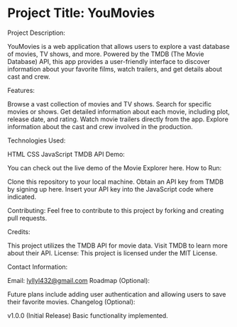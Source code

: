 # Project Title: YouMovies

Project Description:

YouMovies is a web application that allows users to explore a vast database of movies, TV shows, and more. Powered by the TMDB (The Movie Database) API, this app provides a user-friendly interface to discover information about your favorite films, watch trailers, and get details about cast and crew.

Features:

Browse a vast collection of movies and TV shows.
Search for specific movies or shows.
Get detailed information about each movie, including plot, release date, and rating.
Watch movie trailers directly from the app.
Explore information about the cast and crew involved in the production.

Technologies Used:

HTML
CSS
JavaScript
TMDB API
Demo:

You can check out the live demo of the Movie Explorer here.
How to Run:

Clone this repository to your local machine.
Obtain an API key from TMDB by signing up here.
Insert your API key into the JavaScript code where indicated.

Contributing:
Feel free to contribute to this project by forking and creating pull requests.

Credits:

This project utilizes the TMDB API for movie data. Visit TMDB to learn more about their API.
License:
This project is licensed under the MIT License.

Contact Information:

Email: lyllyl432@gmail.com
Roadmap (Optional):

Future plans include adding user authentication and allowing users to save their favorite movies.
Changelog (Optional):

v1.0.0 (Initial Release)
Basic functionality implemented.
